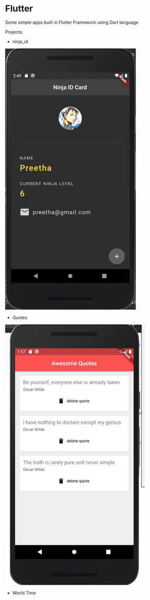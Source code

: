 # Flutter

Some simple apps built in Flutter Framework using Dart language

Projects:
 
  - ninja_id

  ![Image3](ninja_id/image.png)

  - Quotes
  
  ![Image2](quotes/image.png)
  
  - World Time
  
  
